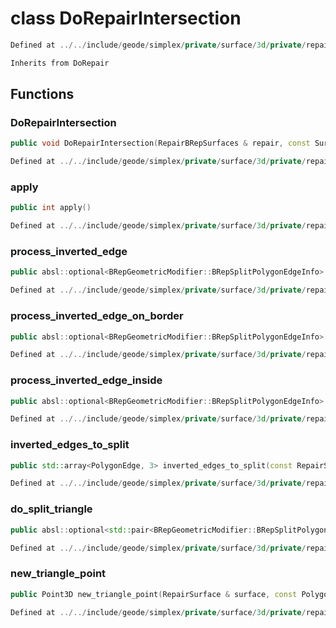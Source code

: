 # class DoRepairIntersection

```cpp
Defined at ../../include/geode/simplex/private/surface/3d/private/repair_brep_surfaces.h#1064
```

```cpp
Inherits from DoRepair
```



## Functions

### DoRepairIntersection

```cpp
public void DoRepairIntersection(RepairBRepSurfaces & repair, const Surface3D & edge_surface, const PolygonEdge & edge, const Surface3D & triangles_surface, index_t triangle)
```

```cpp
Defined at ../../include/geode/simplex/private/surface/3d/private/repair_brep_surfaces.h#1067
```

### apply

```cpp
public int apply()
```

```cpp
Defined at ../../include/geode/simplex/private/surface/3d/private/repair_brep_surfaces.h#1084
```

### process_inverted_edge

```cpp
public absl::optional<BRepGeometricModifier::BRepSplitPolygonEdgeInfo> process_inverted_edge(RepairSurface & surface, const PolygonEdge & edge)
```

```cpp
Defined at ../../include/geode/simplex/private/surface/3d/private/repair_brep_surfaces.h#1171
```

### process_inverted_edge_on_border

```cpp
public absl::optional<BRepGeometricModifier::BRepSplitPolygonEdgeInfo> process_inverted_edge_on_border(RepairSurface & surface, const PolygonEdge & edge)
```

```cpp
Defined at ../../include/geode/simplex/private/surface/3d/private/repair_brep_surfaces.h#1209
```

### process_inverted_edge_inside

```cpp
public absl::optional<BRepGeometricModifier::BRepSplitPolygonEdgeInfo> process_inverted_edge_inside(RepairSurface & surface, const PolygonEdge & edge)
```

```cpp
Defined at ../../include/geode/simplex/private/surface/3d/private/repair_brep_surfaces.h#1220
```

### inverted_edges_to_split

```cpp
public std::array<PolygonEdge, 3> inverted_edges_to_split(const RepairSurface & surface, index_t trgl)
```

```cpp
Defined at ../../include/geode/simplex/private/surface/3d/private/repair_brep_surfaces.h#1351
```

### do_split_triangle

```cpp
public absl::optional<std::pair<BRepGeometricModifier::BRepSplitPolygonEdgeInfo, Point3D> > do_split_triangle(const PolygonEdge & edge)
```

```cpp
Defined at ../../include/geode/simplex/private/surface/3d/private/repair_brep_surfaces.h#1457
```

### new_triangle_point

```cpp
public Point3D new_triangle_point(RepairSurface & surface, const PolygonEdge & edge)
```

```cpp
Defined at ../../include/geode/simplex/private/surface/3d/private/repair_brep_surfaces.h#1496
```



